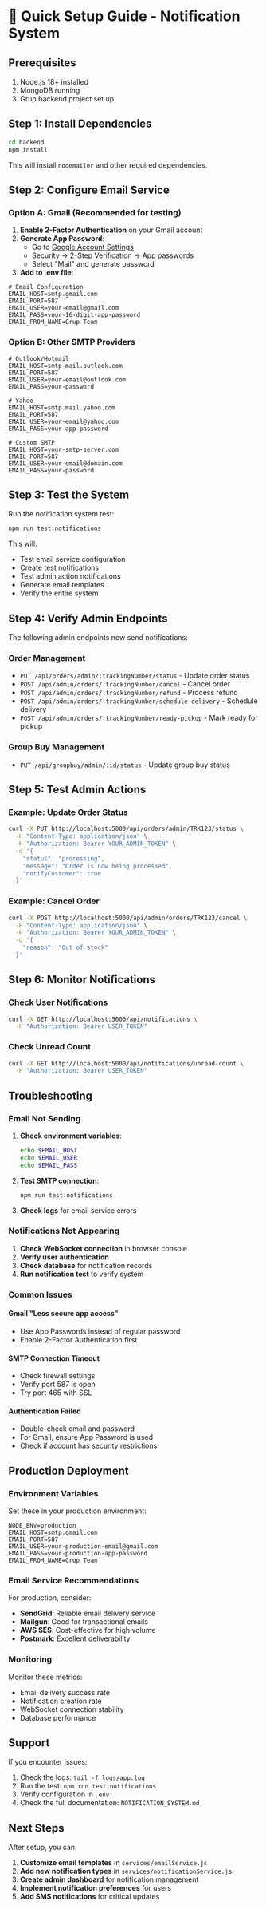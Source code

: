 # 🚀 Quick Setup Guide - Notification System

## Prerequisites

1. Node.js 18+ installed
2. MongoDB running
3. Grup backend project set up

## Step 1: Install Dependencies

```bash
cd backend
npm install
```

This will install `nodemailer` and other required dependencies.

## Step 2: Configure Email Service

### Option A: Gmail (Recommended for testing)

1. **Enable 2-Factor Authentication** on your Gmail account
2. **Generate App Password**:
   - Go to [Google Account Settings](https://myaccount.google.com/)
   - Security → 2-Step Verification → App passwords
   - Select "Mail" and generate password
3. **Add to .env file**:

```env
# Email Configuration
EMAIL_HOST=smtp.gmail.com
EMAIL_PORT=587
EMAIL_USER=your-email@gmail.com
EMAIL_PASS=your-16-digit-app-password
EMAIL_FROM_NAME=Grup Team
```

### Option B: Other SMTP Providers

```env
# Outlook/Hotmail
EMAIL_HOST=smtp-mail.outlook.com
EMAIL_PORT=587
EMAIL_USER=your-email@outlook.com
EMAIL_PASS=your-password

# Yahoo
EMAIL_HOST=smtp.mail.yahoo.com
EMAIL_PORT=587
EMAIL_USER=your-email@yahoo.com
EMAIL_PASS=your-app-password

# Custom SMTP
EMAIL_HOST=your-smtp-server.com
EMAIL_PORT=587
EMAIL_USER=your-email@domain.com
EMAIL_PASS=your-password
```

## Step 3: Test the System

Run the notification system test:

```bash
npm run test:notifications
```

This will:
- Test email service configuration
- Create test notifications
- Test admin action notifications
- Generate email templates
- Verify the entire system

## Step 4: Verify Admin Endpoints

The following admin endpoints now send notifications:

### Order Management
- `PUT /api/orders/admin/:trackingNumber/status` - Update order status
- `POST /api/admin/orders/:trackingNumber/cancel` - Cancel order
- `POST /api/admin/orders/:trackingNumber/refund` - Process refund
- `POST /api/admin/orders/:trackingNumber/schedule-delivery` - Schedule delivery
- `POST /api/admin/orders/:trackingNumber/ready-pickup` - Mark ready for pickup

### Group Buy Management
- `PUT /api/groupbuy/admin/:id/status` - Update group buy status

## Step 5: Test Admin Actions

### Example: Update Order Status

```bash
curl -X PUT http://localhost:5000/api/orders/admin/TRK123/status \
  -H "Content-Type: application/json" \
  -H "Authorization: Bearer YOUR_ADMIN_TOKEN" \
  -d '{
    "status": "processing",
    "message": "Order is now being processed",
    "notifyCustomer": true
  }'
```

### Example: Cancel Order

```bash
curl -X POST http://localhost:5000/api/admin/orders/TRK123/cancel \
  -H "Content-Type: application/json" \
  -H "Authorization: Bearer YOUR_ADMIN_TOKEN" \
  -d '{
    "reason": "Out of stock"
  }'
```

## Step 6: Monitor Notifications

### Check User Notifications

```bash
curl -X GET http://localhost:5000/api/notifications \
  -H "Authorization: Bearer USER_TOKEN"
```

### Check Unread Count

```bash
curl -X GET http://localhost:5000/api/notifications/unread-count \
  -H "Authorization: Bearer USER_TOKEN"
```

## Troubleshooting

### Email Not Sending

1. **Check environment variables**:
   ```bash
   echo $EMAIL_HOST
   echo $EMAIL_USER
   echo $EMAIL_PASS
   ```

2. **Test SMTP connection**:
   ```bash
   npm run test:notifications
   ```

3. **Check logs** for email service errors

### Notifications Not Appearing

1. **Check WebSocket connection** in browser console
2. **Verify user authentication**
3. **Check database** for notification records
4. **Run notification test** to verify system

### Common Issues

#### Gmail "Less secure app access"
- Use App Passwords instead of regular password
- Enable 2-Factor Authentication first

#### SMTP Connection Timeout
- Check firewall settings
- Verify port 587 is open
- Try port 465 with SSL

#### Authentication Failed
- Double-check email and password
- For Gmail, ensure App Password is used
- Check if account has security restrictions

## Production Deployment

### Environment Variables

Set these in your production environment:

```env
NODE_ENV=production
EMAIL_HOST=smtp.gmail.com
EMAIL_PORT=587
EMAIL_USER=your-production-email@gmail.com
EMAIL_PASS=your-production-app-password
EMAIL_FROM_NAME=Grup Team
```

### Email Service Recommendations

For production, consider:
- **SendGrid**: Reliable email delivery service
- **Mailgun**: Good for transactional emails
- **AWS SES**: Cost-effective for high volume
- **Postmark**: Excellent deliverability

### Monitoring

Monitor these metrics:
- Email delivery success rate
- Notification creation rate
- WebSocket connection stability
- Database performance

## Support

If you encounter issues:

1. Check the logs: `tail -f logs/app.log`
2. Run the test: `npm run test:notifications`
3. Verify configuration in `.env`
4. Check the full documentation: `NOTIFICATION_SYSTEM.md`

## Next Steps

After setup, you can:

1. **Customize email templates** in `services/emailService.js`
2. **Add new notification types** in `services/notificationService.js`
3. **Create admin dashboard** for notification management
4. **Implement notification preferences** for users
5. **Add SMS notifications** for critical updates


